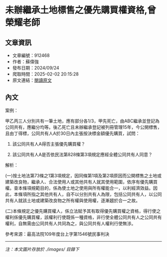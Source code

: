 # 未辦繼承土地標售之優先購買權資格,曾榮耀老師

## 文章資訊
- 文章編號：912468
- 作者：蘇偉強
- 發布日期：2024/09/24
- 爬取時間：2025-02-02 20:15:28
- 原文連結：[閱讀原文](https://real-estate.get.com.tw/Columns/detail.aspx?no=912468)

## 內文
案例：

甲乙丙三人分別共有一筆土地，應有部分各1/3，甲先死亡，由ABC繼承並登記為公同共有，應繼分均等。後乙死亡且未辦繼承登記被列冊管理15年，今公開標售，且由丁得標，公同共有人A於30日內主張按決標金額優先購買，試問：

1. 該公同共有人A得否主張優先購買權？

2. 該公同共有人A是否依民法第828條第3項規定應經全體公同共有人同意？

解析：

(一)按土地法第73條之1第3項規定，因同條第1項及第2項原因而公開標售之土地或建築改良物，繼承人、合法使用人或其他共有人就其使用範圍，依序有優先購買權。查本條項規範目的，係為使土地之使用與所有權能合一，以利經濟效益。因此，本條項所指之其他共有人，自不以分別共有人為限，包括公同共有人，以公同共有人就該土地或建築改良物之所有權與使用權，逐漸趨於合一之故。

(二)本條規定之優先購買權人，係立法賦予其有取得優先購買權之資格，得行使之權利係優先購買權，該權利行使既係一種資格，非行使全體公同共有人之公同共有權利，自無需由公同共有人共同為之，與公同共有人權利行使無涉。

參考來源：最高法院109年度台上字第1546號民事判決

---
*注：本文圖片存放於 ./images/ 目錄下*
